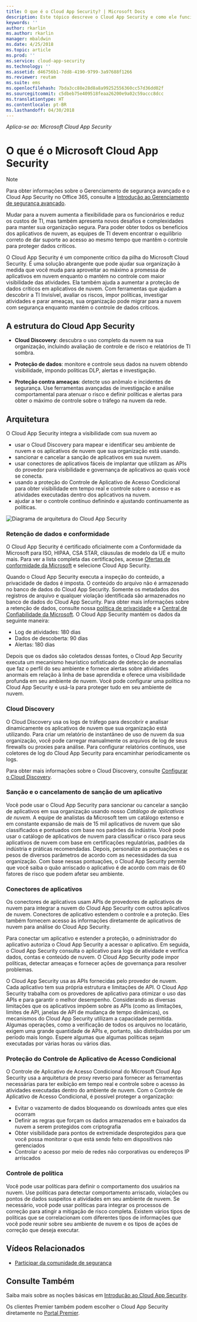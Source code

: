 ```yaml
---
title: O que é o Cloud App Security? | Microsoft Docs
description: Este tópico descreve o Cloud App Security e como ele funciona.
keywords: ''
author: rkarlin
ms.author: rkarlin
manager: mbaldwin
ms.date: 4/25/2018
ms.topic: article
ms.prod: ''
ms.service: cloud-app-security
ms.technology: ''
ms.assetid: d46756b1-7dd8-4190-9799-3a97688f1266
ms.reviewer: reutam
ms.suite: ems
ms.openlocfilehash: 7bda3cc88e28d8a8a99252556360cc57d36dd02f
ms.sourcegitcommit: c5dbeb75e409518feaa26200e9a02c59accc8dcc
ms.translationtype: HT
ms.contentlocale: pt-BR
ms.lasthandoff: 04/30/2018
---
```

*Aplica-se ao: Microsoft Cloud App Security*


# <a name="what-is-microsoft-cloud-app-security"></a>O que é o Microsoft Cloud App Security

> [!NOTE]
> Para obter informações sobre o Gerenciamento de segurança avançado e o Cloud App Security no Office 365, consulte a [Introdução ao Gerenciamento de segurança avançado](https://support.office.com/article/Get-started-with-Advanced-Management-Security-d9ee4d67-f2b3-42b4-9c9e-c4529904990a).

Mudar para a nuvem aumenta a flexibilidade para os funcionários e reduz os custos de TI, mas também apresenta novos desafios e complexidades para manter sua organização segura. Para poder obter todos os benefícios dos aplicativos de nuvem, as equipes de TI devem encontrar o equilíbrio correto de dar suporte ao acesso ao mesmo tempo que mantêm o controle para proteger dados críticos.  

O Cloud App Security é um componente crítico da pilha do Microsoft Cloud Security. É uma solução abrangente que pode ajudar sua organização à medida que você muda para aproveitar ao máximo a promessa de aplicativos em nuvem enquanto o mantém no controle com maior visibilidade das atividades. Ela também ajuda a aumentar a proteção de dados críticos em aplicativos de nuvem. Com ferramentas que ajudam a descobrir a TI Invisível, avaliar os riscos, impor políticas, investigar atividades e parar ameaças, sua organização pode migrar para a nuvem com segurança enquanto mantém o controle de dados críticos. 

## <a name="the-cloud-app-security-framework"></a>A estrutura do Cloud App Security  

- **Cloud Discovery**: descubra o uso completo da nuvem na sua organização, incluindo avaliação de controle e de risco e relatórios de TI sombra.
    
- **Proteção de dados**: monitore e controle seus dados na nuvem obtendo visibilidade, impondo políticas DLP, alertas e investigação. 
    
- **Proteção contra ameaças**: detecte uso anômalo e incidentes de segurança. Use ferramentas avançadas de investigação e análise comportamental para atenuar o risco e definir políticas e alertas para obter o máximo de controle sobre o tráfego na nuvem da rede.

## <a name="architecture"></a>Arquitetura  

O Cloud App Security integra a visibilidade com sua nuvem ao  

-   usar o Cloud Discovery para mapear e identificar seu ambiente de nuvem e os aplicativos de nuvem que sua organização está usando.
-   sancionar e cancelar a sanção de aplicativos em sua nuvem.  
-   usar conectores de aplicativos fáceis de implantar que utilizam as APIs do provedor para visibilidade e governança de aplicativos ao quais você se conecta.  
-   usando a proteção do Controle de Aplicativo de Acesso Condicional para obter visibilidade em tempo real e controle sobre o acesso e as atividades executadas dentro dos aplicativos na nuvem.
-   ajudar a ter o controle contínuo definindo e ajustando continuamente as políticas.  

![Diagrama de arquitetura do Cloud App Security](./media/proxy-architecture.png)  

### <a name="data-retention--compliance"></a>Retenção de dados e conformidade

O Cloud App Security é certificado oficialmente com a Conformidade da Microsoft para ISO, HIPAA, CSA STAR, cláusulas de modelo da UE e muito mais. Para ver a lista completa das certificações, acesse [Ofertas de conformidade da Microsoft](https://go.microsoft.com/fwlink/?linkid=842039) e selecione Cloud App Security.  

Quando o Cloud App Security executa a inspeção do conteúdo, a privacidade de dados é imposta. O conteúdo do arquivo não é armazenado no banco de dados do Cloud App Security. Somente os metadados dos registros de arquivo e qualquer violação identificada são armazenados no banco de dados do Cloud App Security. Para obter mais informações sobre a retenção de dados, consulte nossa [política de privacidade](http://go.microsoft.com/fwlink/?LinkId=512132) e a [Central de Confiabilidade da Microsoft](https://www.microsoft.com/TrustCenter/Privacy/You-are-in-control-of-your-data).
O Cloud App Security mantém os dados da seguinte maneira: 
 
- Log de atividades: 180 dias 
- Dados de descoberta: 90 dias 
- Alertas: 180 dias 

Depois que os dados são coletados dessas fontes, o Cloud App Security executa um mecanismo heurístico sofisticado de detecção de anomalias que faz o perfil do seu ambiente e fornece alertas sobre atividades anormais em relação à linha de base aprendida e oferece uma visibilidade profunda em seu ambiente de nuvem. Você pode configurar uma política no Cloud App Security e usá-la para proteger tudo em seu ambiente de nuvem.  

### <a name="cloud-discovery"></a>Cloud Discovery  

O Cloud Discovery usa os logs de tráfego para descobrir e analisar dinamicamente os aplicativos de nuvem que sua organização está utilizando. Para criar um relatório de instantâneo de uso de nuvem da sua organização, você pode carregar manualmente os arquivos de log de seus firewalls ou proxies para análise. Para configurar relatórios contínuos, use coletores de log do Cloud App Security para encaminhar periodicamente os logs.  

Para obter mais informações sobre o Cloud Discovery, consulte [Configurar o Cloud Discovery](set-up-cloud-discovery.md).

### <a name="sanctioning-and-unsanctioning-an-app"></a>Sanção e o cancelamento de sanção de um aplicativo  

Você pode usar o Cloud App Security para sancionar ou cancelar a sanção de aplicativos em sua organização usando nosso *Catálogo de aplicativos de nuvem*. A equipe de analistas da Microsoft tem um catálogo extenso e em constante expansão de mais de 15 mil aplicativos de nuvem que são classificados e pontuados com base nos padrões da indústria. Você pode usar o catálogo de aplicativos de nuvem para classificar o risco para seus aplicativos de nuvem com base em certificações regulatórias, padrões da indústria e práticas recomendadas. Depois, personalize as pontuações e os pesos de diversos parâmetros de acordo com as necessidades da sua organização. Com base nessas pontuações, o Cloud App Security permite que você saiba o quão arriscado o aplicativo é de acordo com mais de 60 fatores de risco que podem afetar seu ambiente.  

### <a name="app-connectors"></a>Conectores de aplicativos  
Os conectores de aplicativos usam APIs de provedores de aplicativos de nuvem para integrar a nuvem do Cloud App Security com outros aplicativos de nuvem. Conectores de aplicativo estendem o controle e a proteção. Eles também fornecem acesso às informações diretamente de aplicativos de nuvem para análise do Cloud App Security.  

Para conectar um aplicativo e estender a proteção, o administrador do aplicativo autoriza o Cloud App Security a acessar o aplicativo. Em seguida, o Cloud App Security consulta o aplicativo para logs de atividade e verifica dados, contas e conteúdo de nuvem. O Cloud App Security pode impor políticas, detectar ameaças e fornecer ações de governança para resolver problemas.  

O Cloud App Security usa as APIs fornecidas pelo provedor de nuvem. Cada aplicativo tem sua própria estrutura e limitações de API. O Cloud App Security trabalha com os provedores de aplicativo para otimizar o uso das APIs e para garantir o melhor desempenho. Considerando as diversas limitações que os aplicativos impõem sobre as APIs (como as limitações, limites de API, janelas de API de mudança de tempo dinâmicas), os mecanismos do Cloud App Security utilizam a capacidade permitida. Algumas operações, como a verificação de todos os arquivos no locatário, exigem uma grande quantidade de APIs e, portanto, são distribuídas por um período mais longo. Espere algumas que algumas políticas sejam executadas por várias horas ou vários dias.  

### <a name="conditional-access-app-control-protection"></a>Proteção do Controle de Aplicativo de Acesso Condicional
O Controle de Aplicativo de Acesso Condicional do Microsoft Cloud App Security usa a arquitetura de proxy reverso para fornecer as ferramentas necessárias para ter exibição em tempo real e controle sobre o acesso às atividades executadas dentro do ambiente de nuvem. Com o Controle de Aplicativo de Acesso Condicional, é possível proteger a organização: 
-   Evitar o vazamento de dados bloqueando os downloads antes que eles ocorram
-   Definir as regras que forçam os dados armazenados em e baixados da nuvem a serem protegidos com criptografia
-   Obter visibilidade para pontos de extremidade desprotegidos para que você possa monitorar o que está sendo feito em dispositivos não gerenciados
-   Controlar o acesso por meio de redes não corporativas ou endereços IP arriscados

### <a name="policy-control"></a>Controle de política  

Você pode usar políticas para definir o comportamento dos usuários na nuvem. Use políticas para detectar comportamento arriscado, violações ou pontos de dados suspeitos e atividades em seu ambiente de nuvem. Se necessário, você pode usar políticas para integrar os processos de correção para atingir a mitigação de risco completa. Existem vários tipos de políticas que se correlacionam com diferentes tipos de informações que você pode reunir sobre seu ambiente de nuvem e os tipos de ações de correção que deseja executar.  

## <a name="related-videos"></a>Vídeos Relacionados
- [Participar da comunidade de segurança](https://channel9.msdn.com/Shows/Microsoft-Security/Join-the-Security-Community)

## <a name="see-also"></a>Consulte Também  

Saiba mais sobre as noções básicas em [Introdução ao Cloud App Security](getting-started-with-cloud-app-security.md).    

Os clientes Premier também podem escolher o Cloud App Security diretamente no [Portal Premier](https://premier.microsoft.com/).   
